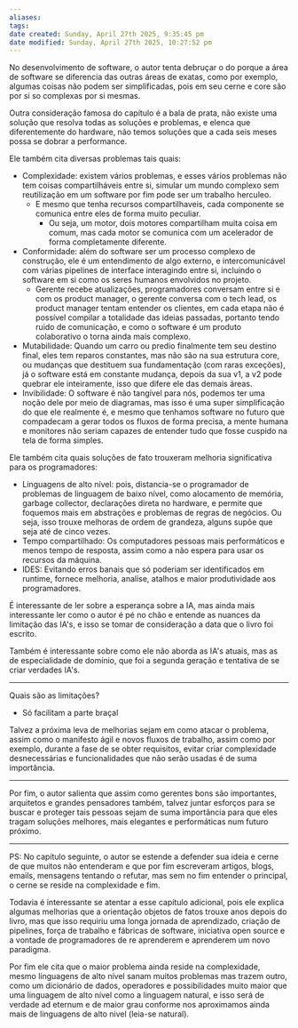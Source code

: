 ```yaml
---
aliases: 
tags: 
date created: Sunday, April 27th 2025, 9:35:45 pm
date modified: Sunday, April 27th 2025, 10:27:52 pm
---
```

No desenvolvimento de software, o autor tenta debruçar o do porque a área de software se diferencia das outras áreas de exatas, como por exemplo, algumas coisas não podem ser simplificadas, pois em seu cerne e core são por si so complexas por si mesmas.

Outra consideração famosa do capítulo é a bala de prata, não existe uma solução que resolva todas as soluções e problemas, e elenca que diferentemente do hardware, não temos soluções que a cada seis meses possa se dobrar a performance.

Ele também cita diversas problemas tais quais:

- Complexidade: existem vários problemas, e esses vários problemas não tem coisas compartilháveis entre si, simular um mundo complexo sem reutilização em um software por fim pode ser um trabalho herculeo.
	- E mesmo que tenha recursos compartilhaveis, cada componente se comunica entre eles de forma muito peculiar.
		- Ou seja, um motor, dois motores compartilham muita coisa em comum, mas cada motor se comunica com um acelerador de forma completamente diferente.
- Conformidade: além do software ser um processo complexo de construção, ele é um entendimento de algo externo, e intercomunicável com várias pipelines de interface interagindo entre si, incluindo o software em si como os seres humanos envolvidos no projeto.
	- Gerente recebe atualizações, programadores conversam entre si e com os product manager, o gerente conversa com o tech lead, os product manager tentam entender os clientes, em cada etapa não é possível compilar a totalidade das ideias passadas, portanto tendo ruido de comunicação, e como o software é um produto colaborativo o torna ainda mais complexo.
- Mutabilidade: Quando um carro ou predio finalmente tem seu destino final, eles tem reparos constantes, mas não são na sua estrutura core, ou mudanças que destituem sua fundamentação (com raras exceções), já o software está em constante mudança, depois da sua v1, a v2 pode quebrar ele inteiramente, isso que difere ele das demais áreas.
- Invibilidade: O software é não tangível para nós, podemos ter uma noção dele por meio de diagramas, mas isso é uma super simplificação do que ele realmente é, e mesmo que tenhamos software no futuro que compadecam a gerar todos os fluxos de forma precisa, a mente humana e monitores não seriam capazes de entender tudo que fosse cuspido na tela de forma simples.

Ele também cita quais soluções de fato trouxeram melhoria significativa para os programadores:

- Linguagens de alto nível: pois, distancia-se o programador de problemas de linguagem de baixo nível, como alocamento de memória, garbage collector, declarações direta no hardware, e permite que foquemos mais em abstrações e problemas de regras de negócios. Ou seja, isso trouxe melhoras de ordem de grandeza, alguns supõe que seja até de cinco vezes.
- Tempo compartilhado: Os computadores pessoas mais performáticos e menos tempo de resposta, assim como a não espera para usar os recursos da máquina.
- IDES: Evitando erros banais que só poderiam ser identificados em runtime, fornece melhoria, analise, atalhos e maior produtividade aos programadores.

É interessante de ler sobre a esperança sobre a IA, mas ainda mais interessante ler como o autor é pé no chão e entende as nuances da limitação das IA's, e isso se tomar de consideração a data que o livro foi escrito.

Também é interessante sobre como ele não aborda as IA's atuais, mas as de especialidade de domínio, que foi a segunda geração e tentativa de se criar verdades IA's.

---

Quais são as limitações?

- Só facilitam a parte braçal

Talvez a próxima leva de melhorias sejam em como atacar o problema, assim como o manifesto ágil e novos fluxos de trabalho, assim como por exemplo, durante a fase de se obter requisitos, evitar criar complexidade desnecessárias e funcionalidades que não serão usadas é de suma importância.

---

Por fim, o autor salienta que assim como gerentes bons são importantes, arquitetos e grandes pensadores também, talvez juntar esforços para se buscar e proteger tais pessoas sejam de suma importância para que eles tragam soluções melhores, mais elegantes e performáticas num futuro próximo.

---

PS: No capítulo seguinte, o autor se estende a defender sua ideia e cerne de que muitos não entenderam e que por fim escreveram artigos, blogs, emails, mensagens tentando o refutar, mas sem no fim entender o principal, o cerne se reside na complexidade e fim.

Todavia é interessante se atentar a esse capítulo adicional, pois ele explica algumas melhorias que a orientação objetos de fatos trouxe anos depois do livro, mas que isso requiriu uma longa jornada de aprendizado, criação de pipelines, força de trabalho e fábricas de software, iniciativa open source e a vontade de programadores de re aprenderem e aprenderem um novo paradigma.

Por fim ele cita que o maior problema ainda reside na complexidade, mesmo linguagens de alto nível sanam muitos problemas mas trazem outro, como um dicionário de dados, operadores e possibilidades muito maior que uma linguagem de alto nível como a linguagem natural, e isso será de verdade ad eternum e de maior grau conforme nos aproximamos ainda mais de linguagens de alto nivel (leia-se natural).